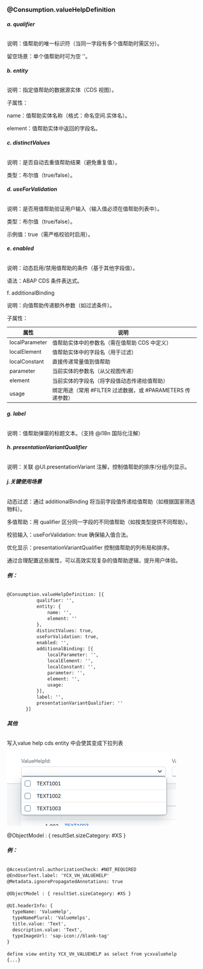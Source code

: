 ### **@Consumption.valueHelpDefinition**



###### **a. qualifier**

说明：值帮助的唯一标识符（当同一字段有多个值帮助时需区分）。



留空场景：单个值帮助时可为空 ''。



###### **b. entity**

说明：指定值帮助的数据源实体（CDS 视图）。



子属性：


name：值帮助实体名称（格式：命名空间.实体名）。

element：值帮助实体中返回的字段名。


###### **c. distinctValues**

说明：是否自动去重值帮助结果（避免重复值）。



类型：布尔值（true/false）。


###### **d. useForValidation**

说明：是否用值帮助验证用户输入（输入值必须在值帮助列表中）。



类型：布尔值（true/false）。



示例值：true（需严格校验时启用）。



###### **e. enabled**

说明：动态启用/禁用值帮助的条件（基于其他字段值）。



语法：ABAP CDS 条件表达式。



f. additionalBinding

说明：向值帮助传递额外参数（如过滤条件）。



子属性：

|属性	        |说明	|
|---------------|-----------------------------------------|
|localParameter	|值帮助实体中的参数名（需在值帮助 CDS 中定义）|
|localElement	|值帮助实体中的字段名（用于过滤）|
|localConstant	|直接传递常量值到值帮助	|
|parameter	    |当前实体的参数名（从父视图传递）|
|element	    |当前实体的字段名（将字段值动态传递给值帮助）              |
|usage	        |绑定用途（常用 #FILTER 过滤数据，或 #PARAMETERS 传递参数）|



###### **g. label**

说明：值帮助弹窗的标题文本。（支持 @i18n 国际化注解）


###### **h. presentationVariantQualifier**

说明：关联 @UI.presentationVariant 注解，控制值帮助的排序/分组/列显示。



###### **j.关键使用场景**

动态过滤：通过 additionalBinding 将当前字段值传递给值帮助（如根据国家筛选物料）。



多值帮助：用 qualifier 区分同一字段的不同值帮助（如按类型提供不同帮助）。



校验输入：useForValidation: true 确保输入值合法。



优化显示：presentationVariantQualifier 控制值帮助的列布局和排序。



通过合理配置这些属性，可以高效实现复杂的值帮助逻辑，提升用户体验。



###### **例：**	
```
@Consumption.valueHelpDefinition: [{
           qualifier: '',
           entity: {
               name: '',
               element: ''
           },
           distinctValues: true,
           useForValidation: true,
           enabled: '',
           additionalBinding: [{
               localParameter: '',
               localElement: '',
               localConstant: '',
               parameter: '',
               element: '',
               usage: 
           }],
           label: '',
           presentationVariantQualifier: ''
       }]
```

###### **其他**
写入value help cds entity 中会使其变成下拉列表

![alt text](PNG/image.png)

@ObjectModel : { resultSet.sizeCategory: #XS }

###### **例：**	
```
@AccessControl.authorizationCheck: #NOT_REQUIRED
@EndUserText.label: 'YCX_VH_VALUEHELP'
@Metadata.ignorePropagatedAnnotations: true

@ObjectModel : { resultSet.sizeCategory: #XS }

@UI.headerInfo: {
  typeName: 'ValueHelp',
  typeNamePlural: 'ValueHelps',
  title.value: 'Text',
  description.value: 'Text',
  typeImageUrl: 'sap-icon://blank-tag'
}

define view entity YCX_VH_VALUEHELP as select from ycxvaluehelp
{...}
```

